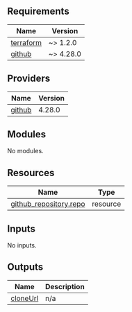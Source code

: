 ## Requirements

| Name | Version |
|------|---------|
| <a name="requirement_terraform"></a> [terraform](#requirement\_terraform) | ~> 1.2.0 |
| <a name="requirement_github"></a> [github](#requirement\_github) | ~> 4.28.0 |

## Providers

| Name | Version |
|------|---------|
| <a name="provider_github"></a> [github](#provider\_github) | 4.28.0 |

## Modules

No modules.

## Resources

| Name | Type |
|------|------|
| [github_repository.repo](https://registry.terraform.io/providers/integrations/github/latest/docs/resources/repository) | resource |

## Inputs

No inputs.

## Outputs

| Name | Description |
|------|-------------|
| <a name="output_cloneUrl"></a> [cloneUrl](#output\_cloneUrl) | n/a |
